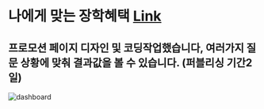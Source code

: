 # 나에게 맞는 장학혜택 [Link](https://www.itall.com/suneung/direct_center/2023_Allsave.asp)
## 프로모션 페이지 디자인 및 코딩작업했습니다, 여러가지 질문 상황에 맞춰 결과값을 볼 수 있습니다. (퍼블리싱 기간2일)

![dashboard](http://webseed.cafe24.com/data/file/portfolio/thumb-3076700788_RQoHud8g_0d9614b9f2dd352fb387ef9abb00766286fa8d1e_1000x3577.png)
